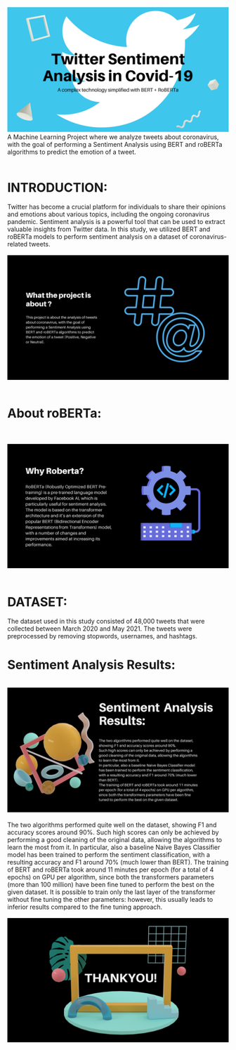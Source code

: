 <img src="https://github.com/Vaidehii28/Twitter_sentiment_analysis/blob/main/images/bg.jpg">
A Machine Learning Project where we analyze tweets about coronavirus, with the goal of performing a Sentiment Analysis using BERT and roBERTa algorithms to predict the emotion of a tweet.
<br> <br>
<h1>INTRODUCTION:</h1> 
Twitter has become a crucial platform for individuals to share their opinions and emotions about various topics, including the ongoing coronavirus pandemic. Sentiment analysis is a powerful tool that can be used to extract valuable insights from Twitter data. In this study, we utilized BERT and roBERTa models to perform sentiment analysis on a dataset of coronavirus-related tweets.<br><br>
<img src="https://github.com/Vaidehii28/Twitter_sentiment_analysis/blob/main/images/intro.jpg">
<br><br>
<h1>About roBERTa:</h1>
<br><br>
<img src="https://github.com/Vaidehii28/Twitter_sentiment_analysis/blob/main/images/roberta.jpg">
<br><br>
<h1>DATASET:</h1>
The dataset used in this study consisted of 48,000 tweets that were collected between March 2020 and May 2021. The tweets were preprocessed by removing stopwords, usernames, and hashtags.
<br>
<h1>Sentiment Analysis Results:</h1>
<br>
<img src="https://github.com/Vaidehii28/Twitter_sentiment_analysis/blob/main/images/result.jpg">
<br><br>
The two algorithms performed quite well on the dataset, showing F1 and accuracy scores around 90%.
Such high scores can only be achieved by performing a good cleaning of the original data, allowing the algorithms to learn the most from it.
In particular, also a baseline Naive Bayes Classifier model has been trained to perform the sentiment classification, with a resulting accuracy and F1 around 70% (much lower than BERT).
The training of BERT and roBERTa took around 11 minutes per epoch (for a total of 4 epochs) on GPU per algorithm, since both the transformers parameters (more than 100 million) have been fine tuned to perform the best on the given dataset. It is possible to train only the last layer of the transformer without fine tuning the other parameters: however, this usually leads to inferior results compared to the fine tuning approach.
<br><br>
<img src="https://github.com/Vaidehii28/Twitter_sentiment_analysis/blob/main/images/thankyou.jpg">
